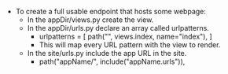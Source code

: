- To create a full usable endpoint that hosts some webpage:
  - In the appDir/views.py create the view.
  - In the appDir/urls.py declare an array called urlpatterns.
    - urlpatterns = [
      path("", views.index, name="index"),
    ]
    - This will map every URL pattern with the view to render.
  - In the site/urls.py include the app URL in the site.
    - path("appName/", include("appName.urls")),